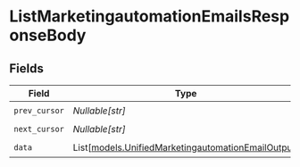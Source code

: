 # ListMarketingautomationEmailsResponseBody


## Fields

| Field                                                                                                    | Type                                                                                                     | Required                                                                                                 | Description                                                                                              |
| -------------------------------------------------------------------------------------------------------- | -------------------------------------------------------------------------------------------------------- | -------------------------------------------------------------------------------------------------------- | -------------------------------------------------------------------------------------------------------- |
| `prev_cursor`                                                                                            | *Nullable[str]*                                                                                          | :heavy_check_mark:                                                                                       | N/A                                                                                                      |
| `next_cursor`                                                                                            | *Nullable[str]*                                                                                          | :heavy_check_mark:                                                                                       | N/A                                                                                                      |
| `data`                                                                                                   | List[[models.UnifiedMarketingautomationEmailOutput](../models/unifiedmarketingautomationemailoutput.md)] | :heavy_check_mark:                                                                                       | N/A                                                                                                      |
